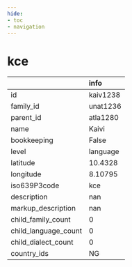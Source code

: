 ```yaml
---
hide:
- toc
- navigation
---
```

# kce
|                      | info     |
|:---------------------|:---------|
| id                   | kaiv1238 |
| family_id            | unat1236 |
| parent_id            | atla1280 |
| name                 | Kaivi    |
| bookkeeping          | False    |
| level                | language |
| latitude             | 10.4328  |
| longitude            | 8.10795  |
| iso639P3code         | kce      |
| description          | nan      |
| markup_description   | nan      |
| child_family_count   | 0        |
| child_language_count | 0        |
| child_dialect_count  | 0        |
| country_ids          | NG       |